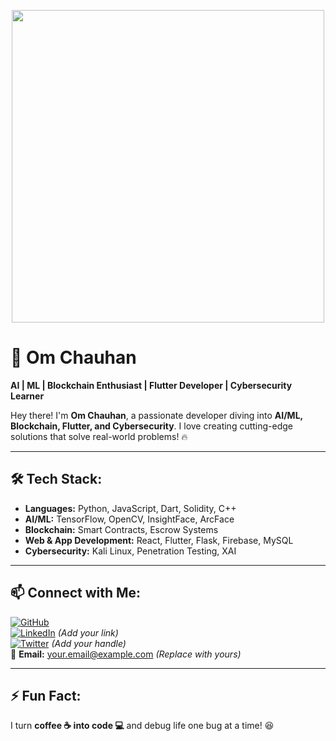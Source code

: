 <p align="center">
  <img src="https://media.tenor.com/3bTxZ4HdrysAAAAd/pixels-neon.gif" width="500px">
</p>

# 🚀 Om Chauhan

**AI | ML | Blockchain Enthusiast | Flutter Developer | Cybersecurity Learner**

Hey there! I'm **Om Chauhan**, a passionate developer diving into **AI/ML, Blockchain, Flutter, and Cybersecurity**. I love creating cutting-edge solutions that solve real-world problems! 🔥

---

## 🛠 Tech Stack:
- **Languages:** Python, JavaScript, Dart, Solidity, C++
- **AI/ML:** TensorFlow, OpenCV, InsightFace, ArcFace
- **Blockchain:** Smart Contracts, Escrow Systems
- **Web & App Development:** React, Flutter, Flask, Firebase, MySQL
- **Cybersecurity:** Kali Linux, Penetration Testing, XAI

---

## 📫 Connect with Me:
[![GitHub](https://img.shields.io/badge/GitHub-000?style=for-the-badge&logo=github&logoColor=white)](https://github.com/omm-prog)  
[![LinkedIn](https://img.shields.io/badge/LinkedIn-0077B5?style=for-the-badge&logo=linkedin&logoColor=white)](#) *(Add your link)*  
[![Twitter](https://img.shields.io/badge/Twitter-1DA1F2?style=for-the-badge&logo=twitter&logoColor=white)](#) *(Add your handle)*  
📧 **Email:** your.email@example.com *(Replace with yours)*

---

## ⚡ Fun Fact:
I turn **coffee ☕ into code 💻** and debug life one bug at a time! 😆
